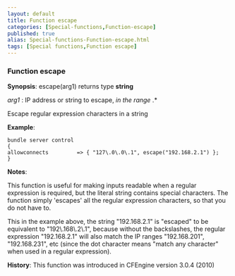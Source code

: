 ```yaml
---
layout: default
title: Function escape
categories: [Special-functions,Function-escape]
published: true
alias: Special-functions-Function-escape.html
tags: [Special functions,Function escape]
---
```


### Function escape

**Synopsis**: escape(arg1) returns type **string**

  
 *arg1* : IP address or string to escape, *in the range* .\*   

Escape regular expression characters in a string

**Example**:  
   

```cf3
bundle server control
{
allowconnects         => { "127\.0\.0\.1", escape("192.168.2.1") };
}
```

**Notes**:  
   

This function is useful for making inputs readable when a regular
expression is required, but the literal string contains special
characters. The function simply 'escapes' all the regular expression
characters, so that you do not have to.

This in the example above, the string "192.168.2.1" is "escaped" to be
equivalent to "192\\.168\\.2\\.1", because without the backslashes, the
regular expression "192.168.2.1" will also match the IP ranges
"192.168.201", "192.168.231", etc (since the dot character means "match
any character" when used in a regular expression).

**History**: This function was introduced in CFEngine version 3.0.4
(2010)
